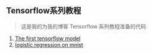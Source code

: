 ## Tensorflow系列教程

> 这是我的为我的博客 Tensorflow 系列教程准备的代码

1. [The first tensorflow model](src/linear_regression/simple_linear_regression.py)
2. [logistic regression on mnist](src/logistic_regression_on_mnist/logistic_regression_on_mnist.py)
